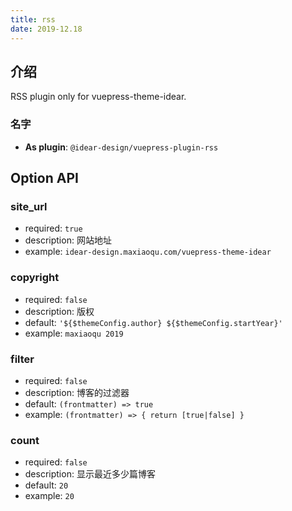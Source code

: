 ```yaml
---
title: rss
date: 2019-12.18
---
```


## 介绍

RSS plugin only for vuepress-theme-idear.

### 名字

- **As plugin**: `@idear-design/vuepress-plugin-rss`

## Option API

### site_url

- required: `true`
- description: 网站地址
- example: `idear-design.maxiaoqu.com/vuepress-theme-idear`

### copyright

- required: `false`
- description: 版权
- default: `'${$themeConfig.author} ${$themeConfig.startYear}'`
- example: `maxiaoqu 2019`

### filter

- required: `false`
- description: 博客的过滤器
- default: `(frontmatter) => true`
- example: `(frontmatter) => { return [true|false] }`

### count

- required: `false`
- description: 显示最近多少篇博客
- default: `20`
- example: `20`